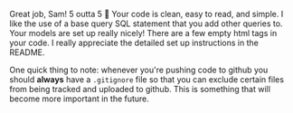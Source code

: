Great job, Sam! 5 outta 5 🤩 Your code is clean, easy to read, and simple.
I like the use of a base query SQL statement that you add other queries to.
Your models are set up really nicely!
There are a few empty html tags in your code. I really appreciate the detailed set up instructions in the README.

One quick thing to note: whenever you're pushing code to github you should **always** have a `.gitignore` file so that you can exclude certain files from being tracked and uploaded to github. This is something that will become more important in the future.

